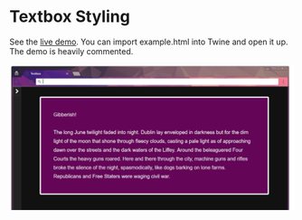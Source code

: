 # Textbox Styling

See the [live demo](//mikewesthad.com/twine-resources/css/textbox/example.html). You can import example.html into Twine and open it up. The demo is heavily commented.

![Screenshot](screenshot.png)